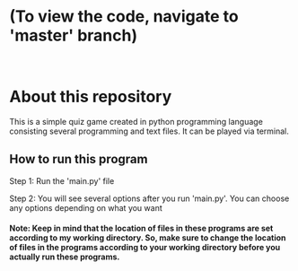 # (To view the code, navigate to 'master' branch)
<br>

# About this repository
This is a simple quiz game created in python programming language consisting several programming and text files. It can be played via terminal.

## How to run this program

Step 1:
Run the 'main.py' file

Step 2:
You will see several options after you run 'main.py'. You can choose any options depending on what you want

#### Note: Keep in mind that the location of files in these programs are set according to my working directory. So, make sure to change the location of files in the programs according to your working directory before you actually run these programs.  
